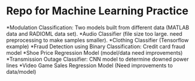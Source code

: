 # Repo for Machine Learning Practice

*Modulation Classification: Two models built from different data (MATLAB data and RADIOML data set).
*Audio Classifier (file size too large. need preprocessing to make samples smaller).
*Clothing Classifier (Tensorflow example)
*Fraud Detection using Binary Classification: Credit card fraud model
*Shoe Price Regression Model (model/data need improvements)
*Transmission Outage Classifier: CNN model to determine downed power lines
*Video Game Sales Regression Model (Need improvements to data/model)
